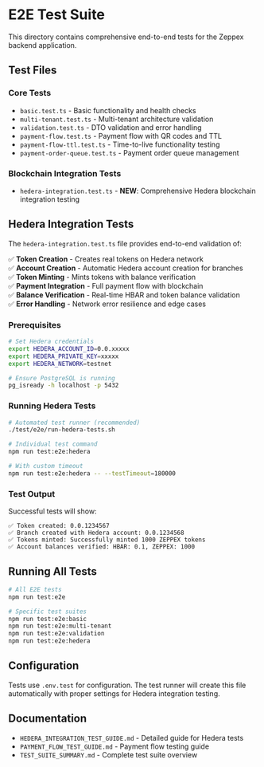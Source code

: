 # E2E Test Suite

This directory contains comprehensive end-to-end tests for the Zeppex backend application.

## Test Files

### Core Tests

- `basic.test.ts` - Basic functionality and health checks
- `multi-tenant.test.ts` - Multi-tenant architecture validation
- `validation.test.ts` - DTO validation and error handling
- `payment-flow.test.ts` - Payment flow with QR codes and TTL
- `payment-flow-ttl.test.ts` - Time-to-live functionality testing
- `payment-order-queue.test.ts` - Payment order queue management

### Blockchain Integration Tests

- `hedera-integration.test.ts` - **NEW**: Comprehensive Hedera blockchain integration testing

## Hedera Integration Tests

The `hedera-integration.test.ts` file provides end-to-end validation of:

✅ **Token Creation** - Creates real tokens on Hedera network  
✅ **Account Creation** - Automatic Hedera account creation for branches  
✅ **Token Minting** - Mints tokens with balance verification  
✅ **Payment Integration** - Full payment flow with blockchain  
✅ **Balance Verification** - Real-time HBAR and token balance validation  
✅ **Error Handling** - Network error resilience and edge cases

### Prerequisites

```bash
# Set Hedera credentials
export HEDERA_ACCOUNT_ID=0.0.xxxxx
export HEDERA_PRIVATE_KEY=xxxxx
export HEDERA_NETWORK=testnet

# Ensure PostgreSQL is running
pg_isready -h localhost -p 5432
```

### Running Hedera Tests

```bash
# Automated test runner (recommended)
./test/e2e/run-hedera-tests.sh

# Individual test command
npm run test:e2e:hedera

# With custom timeout
npm run test:e2e:hedera -- --testTimeout=180000
```

### Test Output

Successful tests will show:

```
✅ Token created: 0.0.1234567
✅ Branch created with Hedera account: 0.0.1234568
✅ Tokens minted: Successfully minted 1000 ZEPPEX tokens
✅ Account balances verified: HBAR: 0.1, ZEPPEX: 1000
```

## Running All Tests

```bash
# All E2E tests
npm run test:e2e

# Specific test suites
npm run test:e2e:basic
npm run test:e2e:multi-tenant
npm run test:e2e:validation
npm run test:e2e:hedera
```

## Configuration

Tests use `.env.test` for configuration. The test runner will create this file automatically with proper settings for Hedera integration testing.

## Documentation

- `HEDERA_INTEGRATION_TEST_GUIDE.md` - Detailed guide for Hedera tests
- `PAYMENT_FLOW_TEST_GUIDE.md` - Payment flow testing guide
- `TEST_SUITE_SUMMARY.md` - Complete test suite overview
